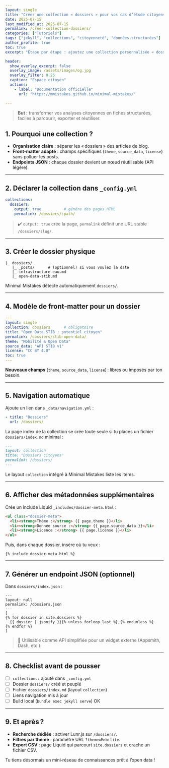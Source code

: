 ```yaml
---
layout: single
title: "Créer une collection « dossiers » pour vos cas d’étude citoyens"
date: 2025-07-15
last_modified_at: 2025-07-15
permalink: /creer-collection-dossiers/
categories: ["Tutoriels"]
tags: ["jekyll", "collections", "citoyenneté", "données-structurées"]
author_profile: true
toc: true
excerpt: "Étape par étape : ajoutez une collection personnalisée « dossiers » dans votre site Minimal Mistakes pour publier des cas d’étude structurés en YAML + Markdown."

header:
  show_overlay_excerpt: false
  overlay_image: /assets/images/og.jpg
  overlay_filter: 0.25
  caption: "Espace citoyen"
  actions:
    - label: "Documentation officielle"
      url: "https://mmistakes.github.io/minimal-mistakes/"

---
```


> **But :** transformer vos analyses citoyennes en fiches structurées, faciles à parcourir, exporter et réutiliser.

## 1. Pourquoi une collection ?

- **Organisation claire** : séparer les « dossiers » des articles de blog.  
- **Front‑matter adapté** : champs spécifiques (`theme`, `source_data`, `license`) sans polluer les posts.  
- **Endpoints JSON** : chaque dossier devient un nœud réutilisable (API légère).

---

## 2. Déclarer la collection dans `_config.yml`

```yaml
collections:
  dossiers:
    output: true          # génère des pages HTML
    permalink: /dossiers/:path/
```

> ✔️ `output: true` crée la page, `permalink` définit une URL stable `/dossiers/slug/`.

---

## 3. Créer le dossier physique

```
|_ dossiers/
   |_ _posts/      # (optionnel) si vous voulez la date
   |_ infrastructure-eau.md
   |_ open-data-stib.md
```

Minimal Mistakes détecte automatiquement `dossiers/`.

---

## 4. Modèle de front‑matter pour un dossier

```yaml
---
layout: single
collection: dossiers      # obligatoire
title: "Open Data STIB : potentiel citoyen"
permalink: /dossiers/stib-open-data/
theme: "Mobilité & Open Data"
source_data: "API STIB v1"
license: "CC BY 4.0"
toc: true
---
```

**Nouveaux champs** (`theme`, `source_data`, `license`) : libres ou imposés par ton besoin.

---

## 5. Navigation automatique

Ajoute un lien dans `_data/navigation.yml` :

```yaml
- title: "Dossiers"
  url: /dossiers/
```

La page index de la collection se crée toute seule si tu places un fichier `dossiers/index.md` minimal :

```markdown
---
layout: collection
title: "Dossiers citoyens"
permalink: /dossiers/
---
```

Le layout `collection` intégré à Minimal Mistakes liste les items.

---

## 6. Afficher des métadonnées supplémentaires

Crée un include Liquid `_includes/dossier-meta.html` :

```html
<ul class="dossier-meta">
  <li><strong>Thème :</strong> {{ page.theme }}</li>
  <li><strong>Donnée source :</strong> {{ page.source_data }}</li>
  <li><strong>Licence :</strong> {{ page.license }}</li>
</ul>
```

Puis, dans chaque dossier, insère où tu veux :

```liquid
{% include dossier-meta.html %}
```

---

## 7. Générer un endpoint JSON (optionnel)

Dans `dossiers/index.json` :

```liquid
---
layout: null
permalink: /dossiers.json
---
[
{% for dossier in site.dossiers %}
  {{ dossier | jsonify }}{% unless forloop.last %},{% endunless %}
{% endfor %}
]
```

> 🎯 Utilisable comme API simplifiée pour un widget externe (Appsmith, Dash, etc.).

---

## 8. Checklist avant de pousser

- [ ] `collections:` ajouté dans `_config.yml`  
- [ ] Dossier `dossiers/` créé et peuplé  
- [ ] Fichier `dossiers/index.md` (layout `collection`)  
- [ ] Liens navigation mis à jour  
- [ ] Build local (`bundle exec jekyll serve`) OK

---

## 9. Et après ?

- **Recherche dédiée** : activer Lunr.js sur `/dossiers/`.  
- **Filtres par thème** : paramètre URL `?theme=Mobilite`.  
- **Export CSV** : page Liquid qui parcourt `site.dossiers` et crache un fichier CSV.

Tu tiens désormais un mini‑réseau de connaissances prêt à l’open data !

